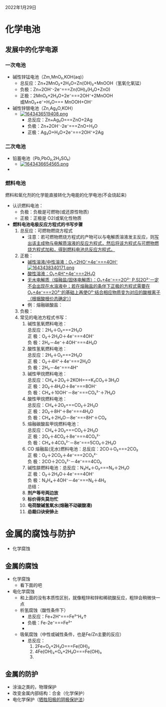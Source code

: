 2022年1月29日
# 化学电池
## 发展中的化学电源
### 一次电池

- 碱性锌锰电池（Zm,MnO₂,KOH(aq)）
  - 总反应：Zn+2MnO₂+2H₂O=Zn(OH)₂+MnOOH（氢氧化氧锰）
  - 负极：Zn+2OH⁻-2e⁻===Zn(OH)₂(H₂O+ZnO)
  - 正极：2MnO₂+2H₂O+2e⁻===2OH⁻+2MnOOH<br>
    或MnO₂+e⁻+H₂O=== MnOOH+OH⁻
- 碱性锌银电池（Zn,Ag₂O,KOH）
  - [![1643436519408.png](https://pic.jitudisk.com/public/2022/01/29/5c62cc71c35c6.png)](https://pic.jitudisk.com/public/2022/01/29/5c62cc71c35c6.png)
    - 总反应：Zn+Ag₂O===ZnO+2Ag
    - 负极：Zn+2OH⁻-2e⁻===ZnO+H₂O
    - 正极：Ag₂O+H₂O+2e⁻===2OH⁻+2Ag
### 二次电池
- 铅蓄电池（Pb,PbO₂,2H₂SO₄）
  - [![1643436654565.png](https://pic.jitudisk.com/public/2022/01/29/ffdf8100e27a8.png)](https://pic.jitudisk.com/public/2022/01/29/ffdf8100e27a8.png)
- 


### 燃料电池
燃料和氧化剂的化学能直接转化为电能的化学电池(不会烧起来)
- 认识燃料电池：
    - 负极：负极是可燃物(或还原性物质)
    - 正极：正极是 O2(或氧化性物质
- **燃料电池电极反应方程式的书写步骤**
  1. 总反应：可燃物燃烧方程式  
       - 注意：若可燃物燃烧方程式的产物可以与电解质溶液发主反应，则<u>写出该主成物与电解质溶液的反应方程式，然后将该方程式与可燃物燃烧方程式加和，得到燃料电池总反应方程式。</u>
  2. 正极：
       - <u>碱性溶液/中性溶液：O₂+2HO⁻+4e⁻===4OH⁻  
        [![1643438340171.png](https://pic.jitudisk.com/public/2022/01/29/ce2319adeae0e.png)](https://pic.jitudisk.com/public/2022/01/29/ce2319adeae0e.png)
       - 酸性溶液：O₂+4H⁺+4e⁻===2H₂O
       - 无水电解质（熔融盐/固体电解质）：O₂+4e⁻===2O²⁻ P.S[2O²⁻一定不会出现在水溶液中；若在熔融盐的条伴下正极的方程式需要在O₂+4e⁻===2O²⁻的基础上再使O²⁻结合相应物质变为对应的酸根离子（根据酸根价态确定）]</u>
       - 例：熔融碳酸盐：
  3. 负极：
  4. 常见的电池方程式书写：
     1. 碱性氢氧燃料电池：  
总反应：2H₂＋O₂===2H₂O  
正 极：O₂＋2H₂O＋4e⁻===4OH⁻  
负 极：2H₂－4e⁻＋4OH⁻===4H₂O  
     2. 酸性氢氧燃料电池：  
总反应：2H₂＋O₂===2H₂O  
正 极：O₂＋4H⁺＋4e⁻===2H₂O  
负 极：2H₂－4e⁻===4H⁺  
     3. 碱性甲烷燃料电池：  
总反应：CH₄＋2O₂＋2KOH===K₂CO₃＋3H₂O  
正 极：2O₂＋4H₂O＋8e⁻===8OH⁻  
负 极：CH₄＋10OH⁻－8e⁻===CO₃²⁻＋7H₂O  
     4. 酸性甲烷燃料电池：  
总反应：CH₄＋2O₂===CO₂＋2H₂O  
正 极：2O₂＋8H⁺＋8e⁻===4H₂O  
负 极：CH₄＋2H₂O－8e⁻===8H⁺＋CO₂  
     5. 熔融碳酸盐甲烷燃料电池：  
总反应：CH₄＋2O₂===CO₂＋2H₂O  
正 极：2O₂＋4CO₂＋8e⁻===4CO₃²⁻  
负 极：CH₄＋4CO₃²⁻－8e⁻===5CO₂＋2H₂O  
     6. CO 熔融盐(无水)燃料电池：总反应：2CO＋O₂===2CO₂  
正 极：O₂＋2CO₂＋4e⁻===2CO₃²⁻  
负 极：2CO＋2CO₃²⁻－4e⁻===4CO₂  
     7. 碱性肼燃料电池：总反应：N₂H₄＋O₂===N₂＋2H₂O  
正 极：O₂＋2H₂O＋4e⁻===4OH⁻  
负 极：N₂H₄＋4OH⁻－4e⁻===N₂＋4H₂  
    总结：  
       1. **剂产等号两边放**  
       2. **标价得失莫勿忙**  
       3. **电荷酸碱氢氧水(熔融不动碳酸凑)**  
       4. **~~总裁口诀安排上~~**
# 金属的腐蚀与防护
- 化学腐蚀
## 金属的腐蚀
- 化学腐蚀
  - 看下面的吧
- 电化学腐蚀
  - 和上面的没有本质性区别，就像粗锌和锌和稀硫酸反应，粗锌会稍微快一点
  - 析氢腐蚀（酸性条件下）
    - 总反应：Fe+2H⁺===Fe²⁺H₂↑
    - 负极：Fe-2e⁻===Fe²⁺
    - 
  - 吸氧腐蚀（中性或碱性条件，也是Fe/Zn主要的反应）
    - 总反应：<br>
      1. 2Fe+O₂+2H₂O===Fe(OH)₂
      2. 4Fe(OH)₂+O₂+2H₂O===Fe(OH)₃
      3. 
## 金属的防护
- 涂油之类的，物理保护
- 改变金属内部结构：合金（化学保护）
- 电化学保护（<u>牺牲阳极的阴极保护法</u>）